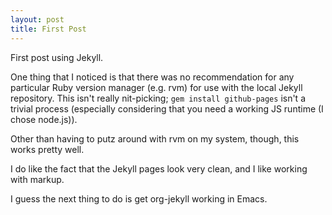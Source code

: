 ```yaml
---
layout: post
title: First Post
---
```


First post using Jekyll.

One thing that I noticed is that there was no recommendation for any particular
Ruby version manager (e.g. rvm) for use with the local Jekyll repository. This
isn't really nit-picking; `gem install github-pages` isn't a trivial process
(especially considering that you need a working JS runtime (I chose node.js)).

Other than having to putz around with rvm on my system, though, this works pretty well.

I do like the fact that the Jekyll pages look very clean, and I like working with markup.

I guess the next thing to do is get org-jekyll working in Emacs.
